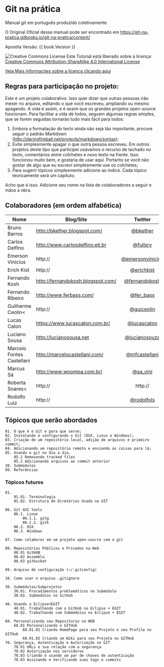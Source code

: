 # Git na prática

Manual git em português produzido coletivamente.

O Original Oficial desse manual pode ser encontrado em https://git-na-pratica.gitbooks.io/git-na-pratica/content/

Apostila Versão: {{ book.Version }}

![Creative Commons License](https://i.creativecommons.org/l/by-sa/4.0/88x31.png)
Este Tutorial está liberado sobre a licença: [Creative Commons Attribution-ShareAlike 4.0 International License](http://creativecommons.org/licenses/by-sa/4.0/)

[Veja Mais informações sobre a licença clicando aqui](licenca.md)

## Regras para participação no projeto:

Este é um projeto colaborativo. Isso quer dizer que outras pessoas irão mexer no arquivo, editando o que você escreveu, ampliando ou mesmo apagando. A vida é assim, e é assim que os grandes projetos open-source funcionam.
Para facilitar a vida de todos, seguem algumas regras simples, que se forem seguidas tornarão tudo mais fácil para todos:

1. Embora a formatação do texto ainda não seja tão importante, procure seguir o padrão Markdown (http://daringfireball.net/projects/markdown/syntax);
2. Evite simplesmente apagar o que outra pessoa escreveu. Em outros projetos deste tipo que participei usávamos o recurso de tachado no texto, comentários entre colchetes e novo texto na frente. Isso funcionou muito bem, e gostaria de usar aqui. Portanto se você não gostar de algo que eu escreví simplesmente use os colchetes;
3. Para sugerir tópicos simplesmente adicione ao índice. Cada tópico teoricamente será um capítulo;

Acho que é isso. Adicione seu nome na lista de colaboradores a seguir e mãos a obra.

## Colaboradores (em ordem alfabética)

| Nome | Blog/Site | Twitter |
| --- | --- | :---: |
| Bruno Barros | http://bkether.blogspot.com/ | [@bkether](http://www.twitter.com/bkether) | 
| Carlos Delfino | http://www.carlosdelfino.eti.br | [@fullsrv](http://www.twitter.com/fullsrv) | 
| Emerson Vinicius | http:// | [@emersonvinicius](http://www.twitter.com/emersonvinicius) |
| Erich Kist | http:// | [@erichkist](http://www.twitter.com/erichkist) | 
| Fernando Kosh | http://fernandokosh.blogspot.com/ | [@fernandokosh](http://www.twitter.com/fernandokosh) | 
| Fernando Ribeiro | http://www.ferbass.com/ | [@fer_bass](http://www.twitter.com/fer_bass) | 
| Guilherme Ceolin< | http:// | [@guiceolin](http://www.twitter.com/guiceolin) | 
| Lucas Caton | https://www.lucascaton.com.br/ | [@lucascaton](http://www.twitter.com/lucascaton) | 
| Luciano Sousa | http://lucianosousa.net | [@lucianosouza](http://www.twitter.com/lucianosousa) | 
| Marcelo Fontes Castellani | http://marcelocastellani.com/ | [@mfcastellani](http://www.twitter.com/mfcastellani) |
| Marcus Sá | http://www.woompa.com.br/ | [@sa_vini](http://www.twitter.com/sa_vini) |
| Roberta Soares< | http:// | http:// |
| Rodolfo Luiz | http:// | [@rodolfols](http://www.twitter.com/rodolfols) |

## Tópicos que serão abordados

    01. O que é o Git e para que serve;
    02. Instalando e configurando o Git (OSX, Linux e Windows);
    03. Criação de um repositório local, adição de arquivos e primeiro commit;
    04. Adicionando um repositório remoto e enviando as coisas para lá;
    05. Usando o git no dia a dia.
        05.1 Removendo tracked files
        05.2 Adicionando arquivos ao commit anterior
    30. Submódulos
    99. Referências

### Tópicos futuros

    01. 
        01.01. Terminologia
        01.02. Estrutura de Diretórios Usada no GIT
    
    06. Git GUI tools
        06.1. Linux
            06.1.1. gitg
            06.1.2. gitk
        06.2. OSX
        06.3. Windows
    
    07. Como colaborar em um projeto open-source com o git
    
    08. Repositórios Públicos e Privados na Web
        08.01 GitHUB
        08.02 Assembla
        08.03 gitbucket
    
    09. Arquivo de configuração (~/.gitconfig)
    
    10. Como usar o arquivo .gitignore

    30. Submódulos/Subprojetos
        30.01. Procedimentos problemáticos no Submódulo
        30.02. Submodulos no GitHub

    40. Usando o Eclipse+EGIT
        40.01. Trabalhando com o GitHub no Eclipse + EGIT
        40.02. Trabalhando com Submódulos no Eclipse + EGIT

    60. Personalizando seu Repositorio na WEB
        60.01 Personalizando o GITHub
            60.01.01 Criando HomePage para seu Projeto e seu Profile no GITHub
            60.01.02 Criando um Wiki para seu Projeto no GITHub
    70. Segurança, Autenticação e Autorização no GIT
        70.01 URLs e sua relação com a segurança
        70.02 Autorização nos servidores
        70.03 Criando e usando um par de chaves de autenticação
        70.03 Assinando e Verificando suas tags e commits 
